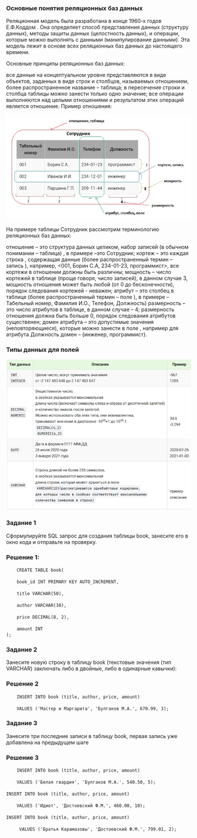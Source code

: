 ### Основные понятия реляционных баз данных
Реляционная модель была разработана в конце 1960-х годов Е.Ф.Коддом . Она определяет способ представления данных (структуру данных), методы защиты данных (целостность данных), и операции, которые можно выполнять с данными (манипулирование данными). Эта модель лежит в основе всех реляционных баз данных до настоящего времени.

Основные принципы реляционных баз данных:

все данные на концептуальном уровне представляются в виде объектов, заданных в виде строк и столбцов, называемых отношением, более распространенное название – таблица;
в пересечение строки и столбца таблицы можно занести только одно значение;
все операции выполняются над целыми отношениями и результатом этих операций является отношение.
Пример отношения: 

![30](/images/30.png)                         

На примере таблицы Сотрудник рассмотрим терминологию реляционных баз данных:

отношение  – это структура данных целиком, набор записей (в обычном понимании – таблица) , в  примере –это Сотрудник;
кортеж – это каждая строка , содержащая данные (более распространенный термин – запись ), например, <001, Борин С.А, 234-01-23, программист>, все кортежи в отношении должны быть различны;
мощность – число кортежей в таблице (проще говоря, число записей), в данном случае 3, мощность отношения может быть любой (от 0 до бесконечности), порядок следования кортежей - неважен;
атрибут – это столбец в таблице (более распространенный термин – поле ), в примере – Табельный номер, Фамилия И.О., Телефон, Должность) 
размерность – это число атрибутов в таблице, в данном случае – 4;
размерность отношения должна быть больше 0, порядок следования атрибутов существенен;
домен атрибута – это допустимые значения (неповторяющиеся), которые можно занести в поле , например для атрибута Должность домен – {инженер, программист}.

### Типы данных для полей 

![31](/images/31.png)

### Задание 1
Сформулируйте SQL запрос для создания таблицы book, занесите  его в окно кода и отправьте на проверку. 

### Решение 1: 

``` 
    CREATE TABLE book(

    book_id INT PRIMARY KEY AUTO_INCREMENT,

    title VARCHAR(50),

    author VARCHAR(30),

    price DECIMAL(8, 2),

    amount INT
); 
```


### Задание 2
Занесите новую строку в таблицу book (текстовые значения (тип VARCHAR) заключать либо в двойные, либо в одинарные кавычки):

### Решение 2

``` 
    INSERT INTO book (title, author, price, amount)   

    VALUES ('Мастер и Маргарита', 'Булгаков М.А.', 670.99, 3); 
```

### Задание 3

Занесите три последние записи в таблицу book,  первая запись уже добавлена на предыдущем шаге

### Решение 3

```
    INSERT INTO book (title, author, price, amount)

    VALUES ('Белая гвардия', 'Булгаков М.А.', 540.50, 5);

INSERT INTO book (title, author, price, amount)

    VALUES ('Идиот', 'Достоевский Ф.М.', 460.00, 10);

INSERT INTO book (title, author, price, amount)

     VALUES ('Братья Карамазовы', 'Достоевский Ф.М.', 799.01, 2); 
```

 
